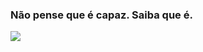 ### Não pense que é capaz. Saiba que é.


<img src="https://i.giphy.com/media/sULKEgDMX8LcI/giphy.webp">
